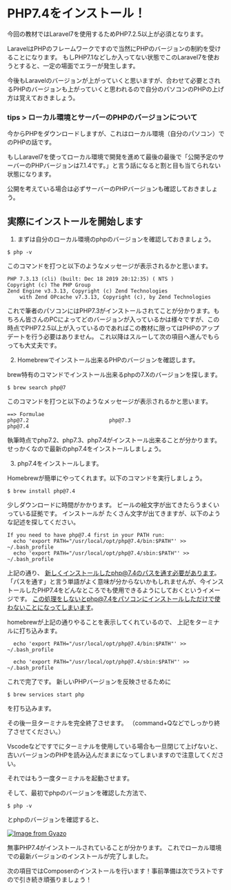 # PHP7.4をインストール！
今回の教材ではLaravel7を使用するためPHP7.2.5以上が必須となります。

LaravelはPHPのフレームワークですので当然にPHPのバージョンの制約を受けることになります。
もしPHP7.1などしか入ってない状態でこのLaravel7を使おうとすると、一定の場面でエラーが発生します。

今後もLaravelのバージョンが上がっていくと思いますが、合わせて必要とされるPHPのバージョンも上がっていくと思われるので自分のパソコンのPHPの上げ方は覚えておきましょう。

### tips > ローカル環境とサーバーのPHPのバージョンについて
今からPHPをダウンロードしますが、これはローカル環境（自分のパソコン）でのPHPの話です。

もしLaravel7を使ってローカル環境で開発を進めて最後の最後で「公開予定のサーバーのPHPバージョンは7.1.4です。」と言う話になると割と目も当てられない状態になります。

公開を考えている場合は必ずサーバーのPHPバージョンも確認しておきましょう。

## 実際にインストールを開始します
1. まずは自分のローカル環境のphpのバージョンを確認しておきましょう。
```
$ php -v
```
このコマンドを打つと以下のようなメッセージが表示されるかと思います。

```
PHP 7.3.13 (cli) (built: Dec 18 2019 20:12:35) ( NTS )
Copyright (c) The PHP Group
Zend Engine v3.3.13, Copyright (c) Zend Technologies
    with Zend OPcache v7.3.13, Copyright (c), by Zend Technologies
```

これで筆者のパソコンにはPHP7.3がインストールされてことが分かります。もちろん皆さんのPCによってどのバージョンが入っているかは様々ですが、この時点でPHP7.2.5以上が入っているのであればこの教材に限ってはPHPのアップデートを行う必要はありません。
これ以降はスルーして次の項目へ進んでもらっても大丈夫です。

2. Homebrewでインストール出来るPHPのバージョンを確認します。

brew特有のコマンドでインストール出来るphpの7.Xのバージョンを探します。

```
$ brew search php@7
```
このコマンドを打つと以下のようなメッセージが表示されるかと思います。

```
==> Formulae
php@7.2                          php@7.3                         php@7.4 
```

執筆時点でphp7.2、php7.3、php7.4がインストール出来ることが分かります。
せっかくなので最新のphp7.4をインストールしましょう。


3. php7.4をインストールします。

Homebrewが簡単にやってくれます。以下のコマンドを実行しましょう。

```
$ brew install php@7.4
```
少しダウンロードに時間がかかります。
ビールの絵文字が出てきたらうまくいっている証拠です。
インストールが
たくさん文字が出てきますが、以下のような記述を探してください。

```
If you need to have php@7.4 first in your PATH run:
  echo 'export PATH="/usr/local/opt/php@7.4/bin:$PATH"' >> ~/.bash_profile
  echo 'export PATH="/usr/local/opt/php@7.4/sbin:$PATH"' >> ~/.bash_profile
```

上記の通り、
新しくインストールしたphp@7.4のパスを通す必要があります。
「パスを通す」と言う単語がよく意味が分からないかもしれませんが、今インストールしたPHP7.4をどんなところでも使用できるようにしておくというイメージです。
この処理をしないとphp@7.4をパソコンにインストールしただけで使わないことになってしまいます。

homebrewが上記の通りやることを表示してくれているので、
上記をターミナルに打ち込みます。

```
  echo 'export PATH="/usr/local/opt/php@7.4/bin:$PATH"' >> ~/.bash_profile
```
```
  echo 'export PATH="/usr/local/opt/php@7.4/sbin:$PATH"' >> ~/.bash_profile
```
これで完了です。
新しいPHPバージョンを反映させるために

```
$ brew services start php
```

を打ち込みます。

その後一旦ターミナルを完全終了させます。
（command+Qなどでしっかり終了させてください。）

Vscodeなどですでにターミナルを使用している場合も一旦閉じて上げないと、古いバージョンのPHPを読み込んだままになってしまいますので注意してください。

それではもう一度ターミナルを起動させます。

そして、最初でphpのバージョンを確認した方法で、

```
$ php -v
```
とphpのバージョンを確認すると、


[![Image from Gyazo](https://i.gyazo.com/b1a1a6d231e06558860f895735e1957f.png)](https://gyazo.com/b1a1a6d231e06558860f895735e1957f)

無事PHP7.4がインストールされていることが分かります。
これでローカル環境での最新バージョンのインストールが完了しました。

次の項目ではComposerのインストールを行います！事前準備は次でラストですので引き続き頑張りましょう！
